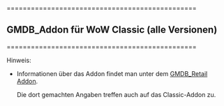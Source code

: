 ===============================================
## GMDB_Addon für WoW Classic (alle Versionen)
===============================================

Hinweis:

- Informationen über das Addon findet man unter dem [GMDB_Retail Addon](https://github.com/RazzorX/GMDB_WOTLK/tree/master/Addon).

  Die dort gemachten Angaben treffen auch auf das Classic-Addon zu.

